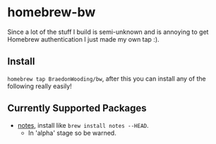 # homebrew-bw
Since a lot of the stuff I build is semi-unknown and is annoying to get Homebrew authentication I just made my own tap :).

## Install

`homebrew tap BraedonWooding/bw`, after this you can install any of the following really easily!

## Currently Supported Packages

- [notes](https://github.com/BraedonWooding/notes), install like `brew install notes --HEAD`.
  - In 'alpha' stage so be warned.

